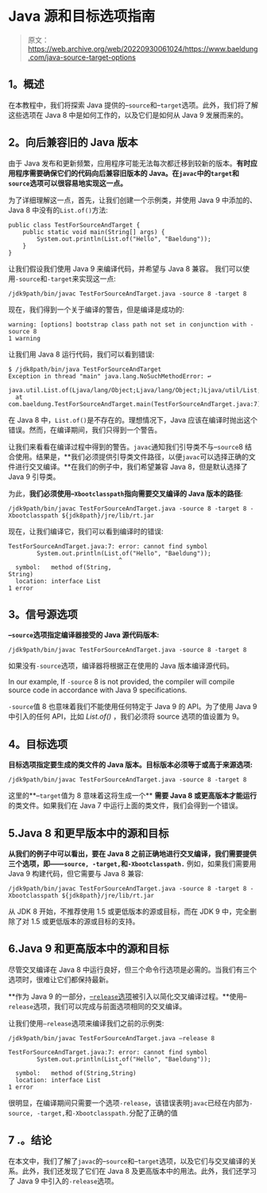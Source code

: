 # Java 源和目标选项指南

> 原文：<https://web.archive.org/web/20220930061024/https://www.baeldung.com/java-source-target-options>

## **1。概述**

在本教程中，我们将探索 Java 提供的–`source`和–`target`选项。此外，我们将了解这些选项在 Java 8 中是如何工作的，以及它们是如何从 Java 9 发展而来的。

## **2。向后兼容旧的 Java 版本**

由于 Java 发布和更新频繁，应用程序可能无法每次都迁移到较新的版本。**有时应用程序需要确保它们的代码向后兼容旧版本的 Java。在`javac`中的`target`和`source`选项可以很容易地实现这一点。**

为了详细理解这一点，首先，让我们创建一个示例类，并使用 Java 9 中添加的、Java 8 中没有的`List.of()`方法:

```
public class TestForSourceAndTarget {
    public static void main(String[] args) {
        System.out.println(List.of("Hello", "Baeldung"));
    }
}
```

让我们假设我们使用 Java 9 来编译代码，并希望与 Java 8 兼容。
我们可以使用`-source`和`-target`来实现这一点:

```
/jdk9path/bin/javac TestForSourceAndTarget.java -source 8 -target 8
```

现在，我们得到一个关于编译的警告，但是编译是成功的:

```
warning: [options] bootstrap class path not set in conjunction with -source 8
1 warning
```

让我们用 Java 8 运行代码，我们可以看到错误:

```
$ /jdk8path/bin/java TestForSourceAndTarget
Exception in thread "main" java.lang.NoSuchMethodError: ↩
  java.util.List.of(Ljava/lang/Object;Ljava/lang/Object;)Ljava/util/List;
  at com.baeldung.TestForSourceAndTarget.main(TestForSourceAndTarget.java:7)
```

在 Java 8 中，`List.of()`是不存在的。理想情况下，Java 应该在编译时抛出这个错误。然而，在编译期间，我们只得到一个警告。

让我们来看看在编译过程中得到的警告。`javac`通知我们引导类不与–`source`8 结合使用。结果是，**我们必须提供引导类文件路径，以便`javac`可以选择正确的文件进行交叉编译。**在我们的例子中，我们希望兼容 Java 8，但是默认选择了 Java 9 引导类。

为此，**我们必须使用–`Xbootclasspath`指向需要交叉编译的 Java 版本的路径**:

```
/jdk9path/bin/javac TestForSourceAndTarget.java -source 8 -target 8 -Xbootclasspath ${jdk8path}/jre/lib/rt.jar
```

现在，让我们编译它，我们可以看到编译时的错误:

```
TestForSourceAndTarget.java:7: error: cannot find symbol
        System.out.println(List.of("Hello", "Baeldung"));
                               ^
  symbol:   method of(String, 
String)
  location: interface List
1 error
```

## **3。信号源选项**

**–`source`选项指定编译器接受的 Java 源代码版本:**

```
/jdk9path/bin/javac TestForSourceAndTarget.java -source 8 -target 8
```

如果没有`-source`选项，编译器将根据正在使用的 Java 版本编译源代码。

In our example, If `-source` 8 is not provided, the compiler will compile source code in accordance with Java 9 specifications.

`-source`值 8 也意味着我们不能使用任何特定于 Java 9 的 API。为了使用 Java 9 中引入的任何 API，比如 *List.of()* ，我们必须将 source 选项的值设置为 9。

## **4。目标选项**

**目标选项指定要生成的类文件的 Java 版本。目标版本必须等于或高于来源选项:**

```
/jdk9path/bin/javac TestForSourceAndTarget.java -source 8 -target 8
```

这里的**–`target`值为 8 意味着这将生成一个** **需要 Java 8 或更高版本才能运行**的类文件。如果我们在 Java 7 中运行上面的类文件，我们会得到一个错误。

## 5.Java 8 和更早版本中的源和目标

**从我们的例子中可以看出，要在 Java 8 之前正确地进行交叉编译，我们需要提供三个选项，即——`source, -target,`和`-Xbootclasspath.`** 例如，如果我们需要用 Java 9 构建代码，但它需要与 Java 8 兼容:

```
/jdk9path/bin/javac TestForSourceAndTarget.java -source 8 -target 8 -Xbootclasspath ${jdk8path}/jre/lib/rt.jar
```

从 JDK 8 开始，不推荐使用 1.5 或更低版本的源或目标，而在 JDK 9 中，完全删除了对 1.5 或更低版本的源或目标的支持。

## 6.Java 9 和更高版本中的源和目标

尽管交叉编译在 Java 8 中运行良好，但三个命令行选项是必需的。当我们有三个选项时，很难让它们都保持最新。

**作为 Java 9 的一部分，[–`release`选项](/web/20220905180146/https://www.baeldung.com/java-compiler-release-option)被引入以简化交叉编译过程。**使用–`release`选项，我们可以完成与前面选项相同的交叉编译。

让我们使用`–release`选项来编译我们之前的示例类:

```
/jdk9path/bin/javac TestForSourceAndTarget.java —release 8
```

```
TestForSourceAndTarget.java:7: error: cannot find symbol
        System.out.println(List.of("Hello", "Baeldung"));
                               ^
  symbol:   method of(String,String)
  location: interface List
1 error
```

很明显，在编译期间只需要一个选项`-release`，该错误表明`javac`已经在内部为`-source, -target,`和`-Xbootclasspath.`分配了正确的值

## 7 .**。结论**

在本文中，我们了解了`javac`的–`source`和–`target`选项，以及它们与交叉编译的关系。此外，我们还发现了它们在 Java 8 及更高版本中的用法。此外，我们还学习了 Java 9 中引入的`-release`选项。